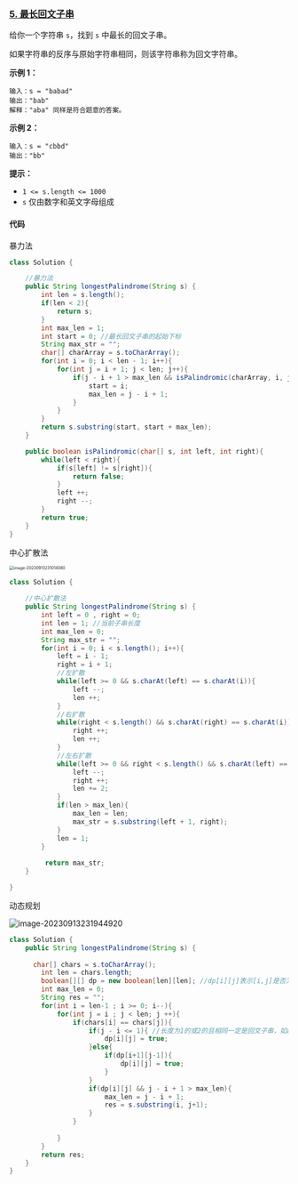 ### [5. 最长回文子串 ](https://leetcode.cn/problems/longest-palindromic-substring/description/)

给你一个字符串 `s`，找到 `s` 中最长的回文子串。

如果字符串的反序与原始字符串相同，则该字符串称为回文字符串。

 

**示例 1：**

```
输入：s = "babad"
输出："bab"
解释："aba" 同样是符合题意的答案。
```

**示例 2：**

```
输入：s = "cbbd"
输出："bb"
```

 

**提示：**

- `1 <= s.length <= 1000`
- `s` 仅由数字和英文字母组成



#### 代码

暴力法

```java
class Solution {

    //暴力法
    public String longestPalindrome(String s) {
        int len = s.length();
        if(len < 2){
            return s;
        }
        int max_len = 1;
        int start = 0; //最长回文子串的起始下标
        String max_str = "";
        char[] charArray = s.toCharArray();
        for(int i = 0; i < len - 1; i++){
            for(int j = i + 1; j < len; j++){
                if(j - i + 1 > max_len && isPalindromic(charArray, i, j)){
                    start = i;
                    max_len = j - i + 1;
                }
            }
        }
        return s.substring(start, start + max_len);
    }

    public boolean isPalindromic(char[] s, int left, int right){
        while(left < right){
            if(s[left] != s[right]){
                return false;
            }
            left ++;
            right --;
        }
        return true;
    }
}
```



中心扩散法

<img src="https://palepics.oss-cn-guangzhou.aliyuncs.com/img/image-20230913231014080.png" alt="image-20230913231014080" style="zoom:50%;" />



```java
class Solution {
   
    //中心扩散法
    public String longestPalindrome(String s) {
        int left = 0 , right = 0;
        int len = 1; //当前子串长度
        int max_len = 0;
        String max_str = "";
        for(int i = 0; i < s.length(); i++){
            left = i - 1;
            right = i + 1;
            //左扩散
            while(left >= 0 && s.charAt(left) == s.charAt(i)){
                left --;
                len ++;
            }
            //右扩散
            while(right < s.length() && s.charAt(right) == s.charAt(i)){
                right ++;
                len ++;
            }
            //左右扩散
            while(left >= 0 && right < s.length() && s.charAt(left) == s.charAt(right)){
                left --;
                right ++;
                len += 2;
            }
            if(len > max_len){
                max_len = len;
                max_str = s.substring(left + 1, right);
            }
            len = 1;
        }
        
         return max_str;
    }

}
```



动态规划

![image-20230913231944920](https://palepics.oss-cn-guangzhou.aliyuncs.com/img/image-20230913231944920.png)

```java
class Solution {
    public String longestPalindrome(String s) {
        
      char[] chars = s.toCharArray();
        int len = chars.length;
        boolean[][] dp = new boolean[len][len]; //dp[i][j]表示[i,j]是否为回文子串
        int max_len = 0;
        String res = "";
        for(int i = len-1 ; i >= 0; i--){
            for(int j = i ; j < len; j ++){
                if(chars[i] == chars[j]){
                    if(j - i <= 1){ //长度为1的或2的且相同一定是回文子串，如a，aa
                        dp[i][j] = true;
                    }else{
                        if(dp[i+1][j-1]){
                            dp[i][j] = true;
                        }
                    }
                    if(dp[i][j] && j - i + 1 > max_len){
                        max_len = j - i + 1;
                        res = s.substring(i, j+1);
                    }
                }
                
            }
        }
        return res;
    }
}
```

